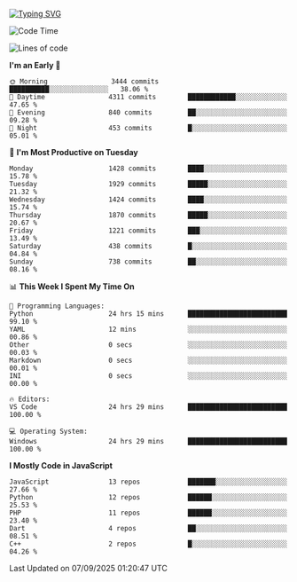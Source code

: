 [![Typing SVG](https://readme-typing-svg.demolab.com?font=Fira+Code&pause=1000&color=F7F7F7&random=false&width=435&lines=Hi+%F0%9F%91%8B%2C+I'm+Rafiu+Sidqi;Junior+Backend+Developer)](https://git.io/typing-svg)
<!--START_SECTION:waka-->
![Code Time](http://img.shields.io/badge/Code%20Time-968%20hrs%2040%20mins-blue)

![Lines of code](https://img.shields.io/badge/From%20Hello%20World%20I%27ve%20Written-2.9%20million%20lines%20of%20code-blue)

**I'm an Early 🐤** 

```text
🌞 Morning                3444 commits        ██████████░░░░░░░░░░░░░░░   38.06 % 
🌆 Daytime                4311 commits        ████████████░░░░░░░░░░░░░   47.65 % 
🌃 Evening                840 commits         ██░░░░░░░░░░░░░░░░░░░░░░░   09.28 % 
🌙 Night                  453 commits         █░░░░░░░░░░░░░░░░░░░░░░░░   05.01 % 
```
📅 **I'm Most Productive on Tuesday** 

```text
Monday                   1428 commits        ████░░░░░░░░░░░░░░░░░░░░░   15.78 % 
Tuesday                  1929 commits        █████░░░░░░░░░░░░░░░░░░░░   21.32 % 
Wednesday                1424 commits        ████░░░░░░░░░░░░░░░░░░░░░   15.74 % 
Thursday                 1870 commits        █████░░░░░░░░░░░░░░░░░░░░   20.67 % 
Friday                   1221 commits        ███░░░░░░░░░░░░░░░░░░░░░░   13.49 % 
Saturday                 438 commits         █░░░░░░░░░░░░░░░░░░░░░░░░   04.84 % 
Sunday                   738 commits         ██░░░░░░░░░░░░░░░░░░░░░░░   08.16 % 
```


📊 **This Week I Spent My Time On** 

```text
💬 Programming Languages: 
Python                   24 hrs 15 mins      █████████████████████████   99.10 % 
YAML                     12 mins             ░░░░░░░░░░░░░░░░░░░░░░░░░   00.86 % 
Other                    0 secs              ░░░░░░░░░░░░░░░░░░░░░░░░░   00.03 % 
Markdown                 0 secs              ░░░░░░░░░░░░░░░░░░░░░░░░░   00.01 % 
INI                      0 secs              ░░░░░░░░░░░░░░░░░░░░░░░░░   00.00 % 

🔥 Editors: 
VS Code                  24 hrs 29 mins      █████████████████████████   100.00 % 

💻 Operating System: 
Windows                  24 hrs 29 mins      █████████████████████████   100.00 % 
```

**I Mostly Code in JavaScript** 

```text
JavaScript               13 repos            ███████░░░░░░░░░░░░░░░░░░   27.66 % 
Python                   12 repos            ██████░░░░░░░░░░░░░░░░░░░   25.53 % 
PHP                      11 repos            ██████░░░░░░░░░░░░░░░░░░░   23.40 % 
Dart                     4 repos             ██░░░░░░░░░░░░░░░░░░░░░░░   08.51 % 
C++                      2 repos             █░░░░░░░░░░░░░░░░░░░░░░░░   04.26 % 
```




 Last Updated on 07/09/2025 01:20:47 UTC
<!--END_SECTION:waka-->
